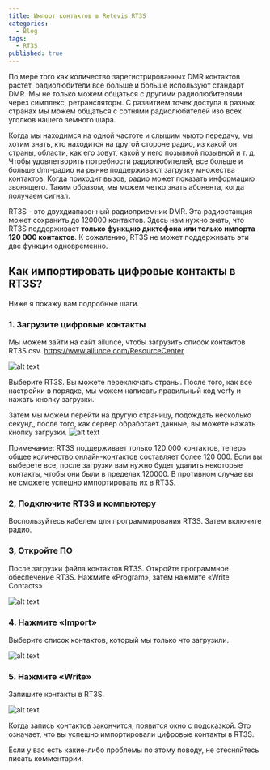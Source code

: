 ```yaml
---
title: Импорт контактов в Retevis RT3S
categories:
  - Blog
tags:
  - RT3S
published: true
---
```

По мере того как количество зарегистрированных DMR контактов растет, радиолюбители все больше и больше используют стандарт DMR. Мы не только можем общаться с другими радиолюбителями через симплекс, ретрансляторы. С развитием точек доступа в разных странах мы можем общаться с сотнями радиолюбителей изо всех уголков нашего земного шара.

Когда мы находимся на одной частоте и слышим чьюто передачу, мы хотим знать, кто находится на другой стороне радио, из какой он страны, области, как его зовут, какой у него позывной позывной и т. д. Чтобы удовлетворить потребности радиолюбителей, все больше и больше dmr-радио на рынке поддерживают загрузку множества контактов. Когда приходит вызов, радио может показать информацию звонящего. Таким образом, мы можем четко знать абонента, когда получаем сигнал.

RT3S - это двухдиапазонный радиоприемник DMR. Эта радиостанция может сохранить до 120000 контактов. Здесь нам нужно знать, что RT3S поддерживает **только функцию диктофона или только импорта 120 000 контактов**. К сожалению, RT3S не может поддерживать эти две функции одновременно.

## Как импортировать цифровые контакты в RT3S? 

Ниже я покажу вам подробные шаги.

### 1. Загрузите цифровые контакты

Мы можем зайти на сайт ailunce, чтобы загрузить список контактов RT3S csv. <https://www.ailunce.com/ResourceCenter>

![alt text](https://www.ailunce.com/UploadedMedia/image/20190509/6369301680284693998465863.jpg "Logo Title Text 1")

Выберите RT3S. Вы можете переключать страны.  После того, как все настройки в порядке, мы можем написать правильный код verfy и нажать кнопку загрузки.

Затем мы можем перейти на другую страницу, подождать несколько секунд, после того, как сервер обработает данные, вы можете нажать кнопку загрузки.
![alt text](https://www.ailunce.com/UploadedMedia/image/20190509/6369301707432077545193667.jpg "Logo Title Text 1")

Примечание: RT3S поддерживает только 120 000 контактов, теперь общее количество онлайн-контактов составляет более 120 000. Если вы выберете все, после загрузки вам нужно будет удалить некоторые контакты, чтобы они были в пределах 120000. В противном случае вы не сможете успешно импортировать их в RT3S.

### 2, Подключите RT3S и компьютеру 
Воспользуйтесь кабелем для программирования RT3S. Затем включите радио.

### 3, Откройте ПО
 После загрузки файла контактов RT3S. Откройте программное обеспечение RT3S. Нажмите «Program», затем нажмите «Write Contacts»

![alt text](https://www.ailunce.com/UploadedMedia/image/20190509/6369301817107577392606270.jpg "Logo Title Text 1")

### 4. Нажмите «Import» 
Выберите список контактов, который мы только что загрузили.

![alt text](https://www.ailunce.com/UploadedMedia/image/20190509/6369301843758703647479015.jpg "Logo Title Text 1")

### 5. Нажмите «Write»
Запишите контакты в RT3S.

![alt text](https://www.ailunce.com/UploadedMedia/image/20190509/6369301848924193342097283.jpg "Logo Title Text 1")

Когда запись контактов закончится, появится окно с подсказкой. Это означает, что вы успешно импортировали цифровые контакты в RT3S.

Если у вас есть какие-либо проблемы по этому поводу, не стесняйтесь писать комментарии.

